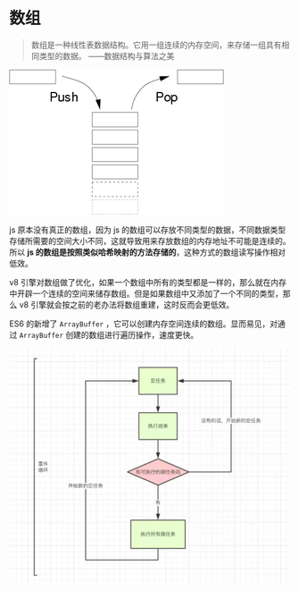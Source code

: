 # 数组

> 数组是一种线性表数据结构。它用一组连续的内存空间，来存储一组具有相同类型的数据。 ——数据结构与算法之美

![](../../.gitbook/assets/image%20%28140%29.png)

js 原本没有真正的数组，因为 js 的数组可以存放不同类型的数据，不同数据类型存储所需要的空间大小不同，这就导致用来存放数组的内存地址不可能是连续的。所以 **js 的数组是按照类似哈希映射的方法存储的**，这种方式的数组读写操作相对低效。

v8 引擎对数组做了优化，如果一个数组中所有的类型都是一样的，那么就在内存中开辟一个连续的空间来储存数组。但是如果数组中又添加了一个不同的类型，那么 v8 引擎就会按之前的老办法将数组重建，这时反而会更低效。

ES6 的新增了 `ArrayBuffer` ，它可以创建内存空间连续的数组。显而易见，对通过 `ArrayBuffer` 创建的数组进行遍历操作，速度更快。  


![](../../.gitbook/assets/image%20%2826%29.png)

